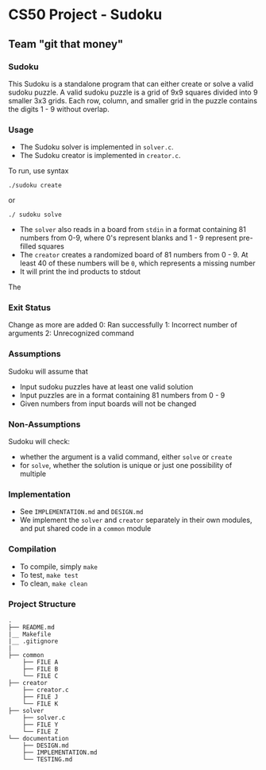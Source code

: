 # CS50 Project - Sudoku
## Team "git that money"

### Sudoku
This Sudoku is a standalone program that can either create or solve a valid sudoku puzzle. A valid sudoku puzzle is a grid of 9x9 squares divided into 9 smaller 3x3 grids. Each row, column, and smaller grid in the puzzle contains the digits 1 - 9 without overlap.

### Usage
* The Sudoku solver is implemented in `solver.c`.
* The Sudoku creator is implemented in `creator.c`.

To run, use syntax
```
./sudoku create
```
or
```
./ sudoku solve
```

* The `solver` also reads in a board from `stdin` in a format containing 81 numbers from 0-9, where 0's represent blanks and 1 - 9 represent pre-filled squares
* The `creator` creates a randomized board of 81 numbers from 0 - 9. At least 40 of these numbers will be `0`, which represents a missing number 
* It will print the ind products to stdout


The 

### Exit Status
Change as more are added
	0: Ran successfully
	1: Incorrect number of arguments
	2: Unrecognized command

### Assumptions
Sudoku will assume that
* Input sudoku puzzles have at least one valid solution
* Input puzzles are in a format containing 81 numbers from 0 - 9
* Given numbers from input boards will not be changed 


### Non-Assumptions
Sudoku will check:
* whether the argument is a valid command, either `solve` or `create`
* for `solve`, whether the solution is unique or just one possibility of multiple

### Implementation
* See `IMPLEMENTATION.md` and `DESIGN.md`
* We implement the `solver` and `creator` separately in their own modules, and put shared code in a `common` module

### Compilation
* To compile, simply `make`
* To test, `make test`
* To clean, `make clean`

### Project Structure
```
.
├── README.md
|__ Makefile
|__ .gitignore
|
├── common
    ├── FILE A
    ├── FILE B
    └── FILE C
├── creator
    ├── creator.c
    ├── FILE J
    └── FILE K
├── solver
    ├── solver.c
    ├── FILE Y
    └── FILE Z
└── documentation
    ├── DESIGN.md
    ├── IMPLEMENTATION.md
    └── TESTING.md
```
